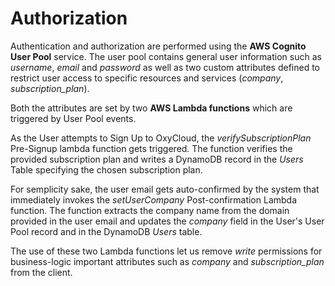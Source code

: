 # Authorization
Authentication and authorization are performed using the **AWS Cognito User Pool** service.
The user pool contains general user information such as *username*, *email* and *password* as well as two custom attributes defined to restrict user access to specific resources and services (*company*, *subscription_plan*).

Both the attributes are set by two **AWS Lambda functions** which are triggered by User Pool events.

As the User attempts to Sign Up to OxyCloud, the *verifySubscriptionPlan* Pre-Signup lambda function gets triggered. The function verifies the provided subscription plan and writes a DynamoDB record in the *Users* Table specifying the chosen subscription plan.

For semplicity sake, the user email gets auto-confirmed by the system that immediately invokes the *setUserCompany* Post-confirmation Lambda function.
The function extracts the company name from the domain provided in the user email and updates the *company* field in the User's User Pool record and in the DynamoDB *Users* table.

The use of these two Lambda functions let us remove *write* permissions for business-logic important attributes such as *company* and *subscription_plan* from the client.